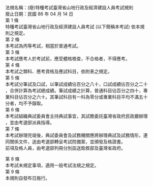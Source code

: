 法規名稱：(廢)特種考試臺灣省山地行政及經濟建設人員考試規則  
廢止日期：民國 86 年 04 月 14 日  
第 1 條  
特種考試臺灣省山地行政及經濟建設人員考試 (以下簡稱本考試) 依本規  
則之規定。  
第 2 條  
本考試為丙等考試，相當於普通考試。  
第 3 條  
本考試應考人於考試前，應受體格檢查，不合格者，不得應考。  
第 4 條  
本考試之類科、應考資格及應試科目，依附表之規定。  
第 5 條  
本考試分筆試及口試，以筆試成績佔百分之八十，口試成績佔百分之二十  
，合併計算為考試總成績。筆試成績之計算，普通科目佔百分之四十，專  
業科目佔百分之六十。其筆試科目有一科為零分或專業科目平均不滿五十  
分者，均不予錄取。  
第 6 條  
本考試組織典試委員會主持典試事宜，其試務委託臺灣省政府民政廳辦理  
，並由考選部派員指導。  
第 7 條  
本考試辦理完竣後，典試委員會及試務機關應將辦理典試及試務情形，連  
同關係文件，送由考選部轉呈考試院備案，並頒發及格證書。  
前項及格人員，由考選部列冊分別函送銓敘部及臺灣省政府。  


第 8 條  
本考試未規定事項，適用一般考試法規之規定。  
第 9 條  
本規則自發布日施行。  



